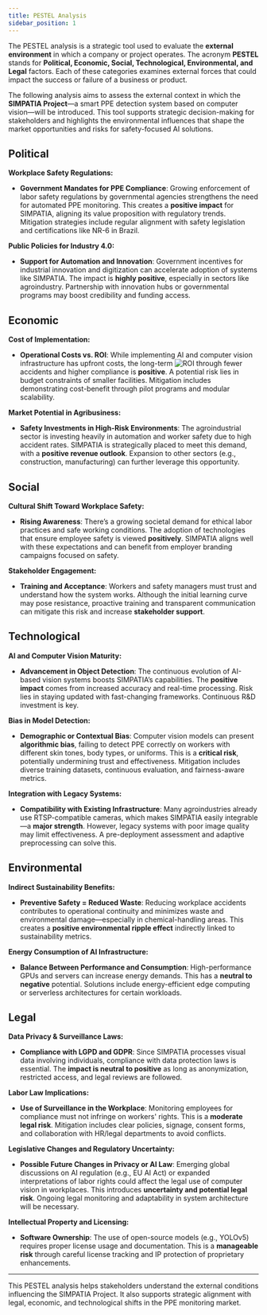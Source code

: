 ```yaml
---
title: PESTEL Analysis
sidebar_position: 1
---
```


The PESTEL analysis is a strategic tool used to evaluate the **external environment** in which a company or project operates. The acronym **PESTEL** stands for **Political, Economic, Social, Technological, Environmental, and Legal** factors. Each of these categories examines external forces that could impact the success or failure of a business or product.

The following analysis aims to assess the external context in which the **SIMPATIA Project**—a smart PPE detection system based on computer vision—will be introduced. This tool supports strategic decision-making for stakeholders and highlights the environmental influences that shape the market opportunities and risks for safety-focused AI solutions.

## Political

**Workplace Safety Regulations:**

- **Government Mandates for PPE Compliance**: Growing enforcement of labor safety regulations by governmental agencies strengthens the need for automated PPE monitoring. This creates a **positive impact** for SIMPATIA, aligning its value proposition with regulatory trends. Mitigation strategies include regular alignment with safety legislation and certifications like NR-6 in Brazil.

**Public Policies for Industry 4.0:**

- **Support for Automation and Innovation**: Government incentives for industrial innovation and digitization can accelerate adoption of systems like SIMPATIA. The impact is **highly positive**, especially in sectors like agroindustry. Partnership with innovation hubs or governmental programs may boost credibility and funding access.

## Economic

**Cost of Implementation:**

- **Operational Costs vs. ROI**: While implementing AI and computer vision infrastructure has upfront costs, the long-term ![ROI](https://inteli-college.github.io/2025-1A-T03-G34-PUBLICO/M14/financial-analysis/roi-and-financial) through fewer accidents and higher compliance is **positive**. A potential risk lies in budget constraints of smaller facilities. Mitigation includes demonstrating cost-benefit through pilot programs and modular scalability.

**Market Potential in Agribusiness:**

- **Safety Investments in High-Risk Environments**: The agroindustrial sector is investing heavily in automation and worker safety due to high accident rates. SIMPATIA is strategically placed to meet this demand, with a **positive revenue outlook**. Expansion to other sectors (e.g., construction, manufacturing) can further leverage this opportunity.

## Social

**Cultural Shift Toward Workplace Safety:**

- **Rising Awareness**: There’s a growing societal demand for ethical labor practices and safe working conditions. The adoption of technologies that ensure employee safety is viewed **positively**. SIMPATIA aligns well with these expectations and can benefit from employer branding campaigns focused on safety.

**Stakeholder Engagement:**

- **Training and Acceptance**: Workers and safety managers must trust and understand how the system works. Although the initial learning curve may pose resistance, proactive training and transparent communication can mitigate this risk and increase **stakeholder support**.

## Technological

**AI and Computer Vision Maturity:**

- **Advancement in Object Detection**: The continuous evolution of AI-based vision systems boosts SIMPATIA’s capabilities. The **positive impact** comes from increased accuracy and real-time processing. Risk lies in staying updated with fast-changing frameworks. Continuous R&D investment is key.

**Bias in Model Detection:**

- **Demographic or Contextual Bias**: Computer vision models can present **algorithmic bias**, failing to detect PPE correctly on workers with different skin tones, body types, or uniforms. This is a **critical risk**, potentially undermining trust and effectiveness. Mitigation includes diverse training datasets, continuous evaluation, and fairness-aware metrics.

**Integration with Legacy Systems:**

- **Compatibility with Existing Infrastructure**: Many agroindustries already use RTSP-compatible cameras, which makes SIMPATIA easily integrable—a **major strength**. However, legacy systems with poor image quality may limit effectiveness. A pre-deployment assessment and adaptive preprocessing can solve this.

## Environmental

**Indirect Sustainability Benefits:**

- **Preventive Safety = Reduced Waste**: Reducing workplace accidents contributes to operational continuity and minimizes waste and environmental damage—especially in chemical-handling areas. This creates a **positive environmental ripple effect** indirectly linked to sustainability metrics.

**Energy Consumption of AI Infrastructure:**

- **Balance Between Performance and Consumption**: High-performance GPUs and servers can increase energy demands. This has a **neutral to negative** potential. Solutions include energy-efficient edge computing or serverless architectures for certain workloads.

## Legal

**Data Privacy & Surveillance Laws:**

- **Compliance with LGPD and GDPR**: Since SIMPATIA processes visual data involving individuals, compliance with data protection laws is essential. The **impact is neutral to positive** as long as anonymization, restricted access, and legal reviews are followed.

**Labor Law Implications:**

- **Use of Surveillance in the Workplace**: Monitoring employees for compliance must not infringe on workers' rights. This is a **moderate legal risk**. Mitigation includes clear policies, signage, consent forms, and collaboration with HR/legal departments to avoid conflicts.

**Legislative Changes and Regulatory Uncertainty:**

- **Possible Future Changes in Privacy or AI Law**: Emerging global discussions on AI regulation (e.g., EU AI Act) or expanded interpretations of labor rights could affect the legal use of computer vision in workplaces. This introduces **uncertainty and potential legal risk**. Ongoing legal monitoring and adaptability in system architecture will be necessary.

**Intellectual Property and Licensing:**

- **Software Ownership**: The use of open-source models (e.g., YOLOv5) requires proper license usage and documentation. This is a **manageable risk** through careful license tracking and IP protection of proprietary enhancements.

---

This PESTEL analysis helps stakeholders understand the external conditions influencing the SIMPATIA Project. It also supports strategic alignment with legal, economic, and technological shifts in the PPE monitoring market.
